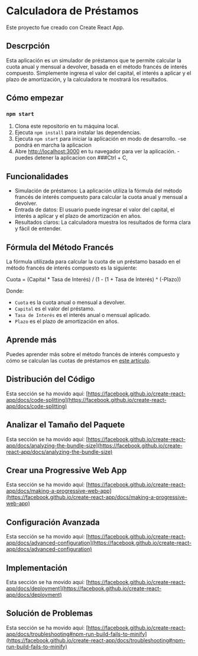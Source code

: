 # Calculadora de Préstamos

Este proyecto fue creado con Create React App.

## Descrpción

Esta aplicación es un simulador de préstamos que te permite calcular la cuota anual y mensual a devolver, basada en el método francés de interés compuesto. Simplemente ingresa el valor del capital, el interés a aplicar y el plazo de amortización, y la calculadora te mostrará los resultados.

## Cómo empezar
### `npm start`
1. Clona este repositorio en tu máquina local.
2. Ejecuta  `npm install` para instalar las dependencias.
3. Ejecuta  `npm start` para iniciar la aplicación en modo de desarrollo.
  -se pondrá en marcha la aplicacion 
4. Abre [http://localhost:3000](http://localhost:3000) en tu navegador para ver la aplicación.
  -puedes detener la aplicacion con ###Ctrl + C,

## Funcionalidades

- Simulación de préstamos: La aplicación utiliza la fórmula del método francés de interés compuesto para calcular la cuota anual y mensual a devolver.
- Entrada de datos: El usuario puede ingresar el valor del capital, el interés a aplicar y el plazo de amortización en años.
- Resultados claros: La calculadora muestra los resultados de forma clara y fácil de entender.

## Fórmula del Método Francés

La fórmula utilizada para calcular la cuota de un préstamo basado en el método francés de interés compuesto es la siguiente:

Cuota = (Capital * Tasa de Interés) / (1 - (1 + Tasa de Interés) ^ (-Plazo))

Donde:
- `Cuota` es la cuota anual o mensual a devolver.
- `Capital` es el valor del préstamo.
- `Tasa de Interés` es el interés anual o mensual aplicado.
- `Plazo` es el plazo de amortización en años.

## Aprende más

Puedes aprender más sobre el método francés de interés compuesto y cómo se calculan las cuotas de préstamos en [este artículo](https://es.wikipedia.org/wiki/Amortizaci%C3%B3n_francesa).

## Distribución del Código
Esta sección se ha movido aquí: [https://facebook.github.io/create-react-app/docs/code-splitting](https://facebook.github.io/create-react-app/docs/code-splitting)

## Analizar el Tamaño del Paquete
Esta sección se ha movido aquí: [https://facebook.github.io/create-react-app/docs/analyzing-the-bundle-size](https://facebook.github.io/create-react-app/docs/analyzing-the-bundle-size)

## Crear una Progressive Web App
Esta sección se ha movido aquí: [https://facebook.github.io/create-react-app/docs/making-a-progressive-web-app](https://facebook.github.io/create-react-app/docs/making-a-progressive-web-app)

## Configuración Avanzada
Esta sección se ha movido aquí: [https://facebook.github.io/create-react-app/docs/advanced-configuration](https://facebook.github.io/create-react-app/docs/advanced-configuration)

## Implementación
Esta sección se ha movido aquí: [https://facebook.github.io/create-react-app/docs/deployment](https://facebook.github.io/create-react-app/docs/deployment)

## Solución de Problemas
Esta sección se ha movido aquí: [https://facebook.github.io/create-react-app/docs/troubleshooting#npm-run-build-fails-to-minify](https://facebook.github.io/create-react-app/docs/troubleshooting#npm-run-build-fails-to-minify)

